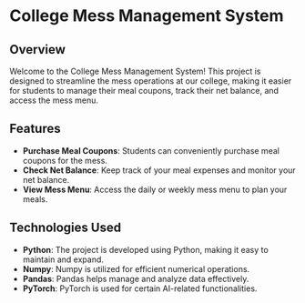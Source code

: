 # College Mess Management System

## Overview

Welcome to the College Mess Management System! This project is designed to streamline the mess operations at our college, making it easier for students to manage their meal coupons, track their net balance, and access the mess menu.

## Features

- **Purchase Meal Coupons**: Students can conveniently purchase meal coupons for the mess.
- **Check Net Balance**: Keep track of your meal expenses and monitor your net balance.
- **View Mess Menu**: Access the daily or weekly mess menu to plan your meals.

## Technologies Used

- **Python**: The project is developed using Python, making it easy to maintain and expand.
- **Numpy**: Numpy is utilized for efficient numerical operations.
- **Pandas**: Pandas helps manage and analyze data effectively.
- **PyTorch**: PyTorch is used for certain AI-related functionalities.
